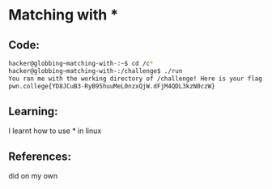# Matching with *
## Code:
```bash
hacker@globbing~matching-with-:~$ cd /c*
hacker@globbing~matching-with-:/challenge$ ./run
You ran me with the working directory of /challenge! Here is your flag:
pwn.college{YD8JCuB3-RyB95huuMeL0nzxQjW.dFjM4QDL3kzN0czW}
```
## Learning:
 I learnt how to use * in linux
## References:
 did on my own
